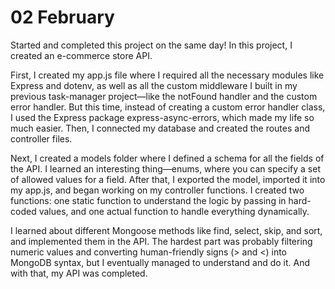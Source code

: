 # 02 February

Started and completed this project on the same day! In this project, I created an e-commerce store API.

First, I created my app.js file where I required all the necessary modules like Express and dotenv, as well as all the custom middleware I built in my previous task-manager project—like the notFound handler and the custom error handler. But this time, instead of creating a custom error handler class, I used the Express package express-async-errors, which made my life so much easier. Then, I connected my database and created the routes and controller files.

Next, I created a models folder where I defined a schema for all the fields of the API. I learned an interesting thing—enums, where you can specify a set of allowed values for a field. After that, I exported the model, imported it into my app.js, and began working on my controller functions. I created two functions: one static function to understand the logic by passing in hard-coded values, and one actual function to handle everything dynamically.

I learned about different Mongoose methods like find, select, skip, and sort, and implemented them in the API. The hardest part was probably filtering numeric values and converting human-friendly signs (> and <) into MongoDB syntax, but I eventually managed to understand and do it. And with that, my API was completed.